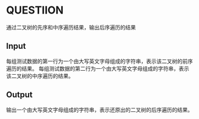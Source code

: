 # QUESTIION

通过二叉树的先序和中序遍历结果，输出后序遍历的结果

## Input

每组测试数据的第一行为一个由大写英文字母组成的字符串，表示该二叉树的前序遍历的结果。
每组测试数据的第二行为一个由大写英文字母组成的字符串，表示该二叉树的中序遍历的结果。

## Output

输出一个由大写英文字母组成的字符串，表示还原出的二叉树的后序遍历的结果。
